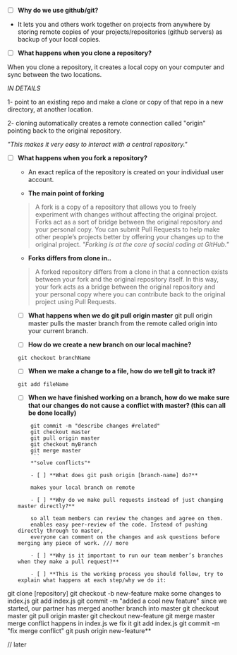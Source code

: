 - [ ] **Why do we use github/git?**
 - It lets you and others work together on projects from anywhere by storing remote copies 
  of your projects/repositories (github servers) as backup of your local copies.
  
- [ ] **What happens when you clone a repository?**
  
 When you clone a repository, it creates a local copy on your computer and sync between the two locations.

  _IN DETAILS_

 1- point to an existing repo and make a clone or copy of that repo in a new directory, at another location. 

 2- cloning automatically creates a remote connection called "origin" pointing back to the original repository.

 *"This makes it very easy to interact with a central repository."*

- [ ] **What happens when you fork a repository?**

  - An exact replica of the repository is created on your individual user account.
  
   - **The main point of forking**
  >   A fork is a copy of a repository that allows you to freely experiment with changes without affecting the original        project.
 Forks act as a sort of bridge between the original repository and your personal copy. You can submit Pull Requests to help 
 make other people’s projects better by offering your changes up to the original project. 
 *"Forking is at the core of social coding at GitHub."*
 
   - **Forks differs from clone in..**
  >   A forked repository differs from a clone in that a connection exists between your fork and the original repository
  itself. In this way, your fork acts as a bridge between the original repository and your personal copy where you
  can contribute back to the original project using Pull Requests.
  
  
  - [ ] **What happens when we do git pull origin master**
  git pull origin master pulls the master branch from the remote called origin into your current branch.
  
  - [ ] **How do we create a new branch on our local machine?**
  
  ``` git checkout branchName ```
  
  - [ ] **When we make a change to a file, how do we tell git to track it?**
  
  ``` git add fileName ```
  
  - [ ] **When we have finished working on a branch, how do we make sure that our changes do 
  not cause a conflict with master? (this can all be done locally)**
  
  ``` git add files 
      git commit -m "describe changes #related"
      git checkout master
      git pull origin master
      git checkout myBranch 
      git merge master
      ```
      *"solve conflicts"*
      
      - [ ] **What does git push origin [branch-name] do?**
      
      makes your local branch on remote
      
      - [ ] **Why do we make pull requests instead of just changing master directly?**
      
      so all team members can review the changes and agree on them.
      enables easy peer-review of the code. Instead of pushing directly through to master, 
      everyone can comment on the changes and ask questions before merging any piece of work. /// more
      
      - [ ] **Why is it important to run our team member’s branches when they make a pull request?**
      
      - [ ] **This is the working process you should follow, try to explain what happens at each step/why we do it:
git clone [repository]
git checkout -b new-feature
make some changes to index.js
git add index.js
git commit -m "added a cool new feature"
since we started, our partner has merged another branch into master
git checkout master
git pull origin master
git checkout new-feature
git merge master
merge conflict happens in index.js we fix it
git add index.js
git commit -m "fix merge conflict"
git push origin new-feature**
  
  // later
  

